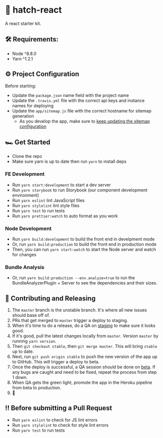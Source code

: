 # 🔮 hatch-react

A react starter kit.

## 🛠 Requirements:

- Node ^8.8.0
- Yarn ^1.2.1

## ⚙️ Project Configuration

Before starting:

- Update the `package.json` name field with the project name
- Update the `.travis.yml` file with the correct api keys and instance names for deploying
- Update the `app/sitemap.js` file with the correct hostname for sitemap generation
  - As you develop the app, make sure to [keep updating the sitemap configuration](https://github.com/ekalinin/sitemap.js)

## 🏎 Get Started

- Clone the repo
- Make sure yarn is up to date then run `yarn` to install deps

### FE Development

- Run `yarn start:development` to start a dev server
- Run `yarn storybook` to run Storybook (our component development environment)
- Run `yarn eslint` lint JavaScript files
- Run `yarn stylelint` lint style files
- Run `yarn test` to run tests
- Run `yarn prettier:watch` to auto format as you work

### Node Development

- Run `yarn build:development` to build the front end in develpment mode
- Or, run `yarn build:production` to build the front end in production mode
- Then, you can run `yarn start:watch` to start the Node server and watch for changes

### Bundle Analysis

- Or, run `yarn build:production --env.analyze=true` to run the BundleAnalyzerPlugin + Server to see the dependencies and their sizes.

## 🚀 Contributing and Releasing

1. The `master` branch is the unstable branch. It's where all new issues should base off of.
1. PRs that get merged to `master` trigger a deploy to staging.
1. When it's time to do a release, do a QA on [staging](#) to make sure it looks good.
1. If it's good, pull the latest changes locally from `master`. Version `master` by running `yarn version`.
1. Then `git checkout stable`, then `git merge master`. This will bring `stable` up to date.
1. Next, run `git push origin stable` to push the new version of the app up to GitHub. This will trigger a deploy to beta.
1. Once the deploy is successful, a QA session should be done on [beta](#). If any bugs are caught and need to be fixed, repeat the process from step 1 down.
1. When QA gets the green light, promote the app in the Heroku pipeline from beta to production.
1. 🎉

## ‼️ Before submitting a Pull Request

- Run `yarn eslint` to check for JS lint errors
- Run `yarn stylelint` to check for style lint errors
- Run `yarn test` to run tests
